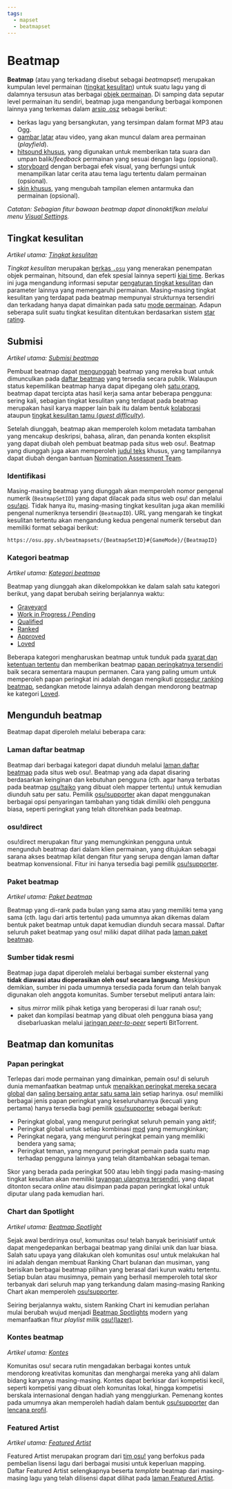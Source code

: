 ```yaml
---
tags:
  - mapset
  - beatmapset
---
```


# Beatmap

**Beatmap** (atau yang terkadang disebut sebagai *beatmapset*) merupakan kumpulan level permainan ([tingkat kesulitan](#tingkat-kesulitan)) untuk suatu lagu yang di dalamnya tersusun atas berbagai [objek permainan](/wiki/Gameplay/Hit_object). Di samping data seputar level permainan itu sendiri, beatmap juga mengandung berbagai komponen lainnya yang terkemas dalam [arsip .osz](/wiki/Client/File_formats/Osz_(file_format)) sebagai berikut:

- berkas lagu yang bersangkutan, yang tersimpan dalam format MP3 atau Ogg.
- [gambar latar](/wiki/Beatmap/Background) atau video, yang akan muncul dalam area permainan (*playfield*).
- [hitsound khusus](/wiki/Beatmapping/Hitsound), yang digunakan untuk memberikan tata suara dan umpan balik/*feedback* permainan yang sesuai dengan lagu (opsional).
- [storyboard](/wiki/Storyboard) dengan berbagai efek visual, yang berfungsi untuk menampilkan latar cerita atau tema lagu tertentu dalam permainan (opsional).
- [skin khusus](/wiki/Skinning), yang mengubah tampilan elemen antarmuka dan permainan (opsional).

*Catatan: Sebagian fitur bawaan beatmap dapat dinonaktifkan melalui menu [Visual Settings](/wiki/Client/Interface/Visual_settings).*

## Tingkat kesulitan

*Artikel utama: [Tingkat kesulitan](/wiki/Beatmap/Difficulty)*

*Tingkat kesulitan* merupakan [berkas `.osu`](/wiki/Client/File_formats/Osu_(file_format)) yang menerakan penempatan objek permainan, hitsound, dan efek spesial lainnya seperti [kiai time](/wiki/Gameplay/Kiai_time). Berkas ini juga mengandung informasi seputar [pengaturan tingkat kesulitan](/wiki/Client/Beatmap_editor/Song_Setup#difficulty) dan parameter lainnya yang memengaruhi permainan. Masing-masing tingkat kesulitan yang terdapat pada beatmap mempunyai strukturnya tersendiri dan terkadang hanya dapat dimainkan pada satu [mode permainan](/wiki/Game_mode). Adapun seberapa sulit suatu tingkat kesulitan ditentukan berdasarkan sistem [star rating](/wiki/Beatmap/Star_rating).

## Submisi

*Artikel utama: [Submisi beatmap](/wiki/Beatmapping/Beatmap_submission)*

Pembuat beatmap dapat [mengunggah](/wiki/Beatmapping/Beatmap_submission) beatmap yang mereka buat untuk dimunculkan pada [daftar beatmap](https://osu.ppy.sh/beatmapsets) yang tersedia secara publik. Walaupun status kepemilikan beatmap hanya dapat dipegang oleh [satu orang](/wiki/Beatmap/Beatmap_host), beatmap dapat tercipta atas hasil kerja sama antar beberapa pengguna: sering kali, sebagian tingkat kesulitan yang terdapat pada beatmap merupakan hasil karya mapper lain baik itu dalam bentuk [kolaborasi](/wiki/Beatmap/Beatmap_collaborations) ataupun [tingkat kesulitan tamu (*guest difficulty*)](/wiki/Beatmap/Guest_difficulty).

<!-- TODO: after https://github.com/ppy/osu-web/issues/5852 is resolved, this section will need an update -->

Setelah diunggah, beatmap akan memperoleh kolom metadata tambahan yang mencakup deskripsi, bahasa, aliran, dan penanda konten eksplisit yang dapat diubah oleh pembuat beatmap pada situs web osu!. Beatmap yang diunggah juga akan memperoleh [judul teks](/wiki/Beatmap/Title_text) khusus, yang tampilannya dapat diubah dengan bantuan [Nomination Assessment Team](/wiki/People/Nomination_Assessment_Team).

### Identifikasi

Masing-masing beatmap yang diunggah akan memperoleh nomor pengenal numerik (`BeatmapSetID`) yang dapat dilacak pada situs web osu! dan melalui [osu!api](/wiki/osu!api). Tidak hanya itu, masing-masing tingkat kesulitan juga akan memiliki pengenal numeriknya tersendiri (`BeatmapID`). URL yang mengarah ke tingkat kesulitan tertentu akan mengandung kedua pengenal numerik tersebut dan memiliki format sebagai berikut:

```
https://osu.ppy.sh/beatmapsets/{BeatmapSetID}#{GameMode}/{BeatmapID}
```

### Kategori beatmap

*Artikel utama: [Kategori beatmap](Category)*

Beatmap yang diunggah akan dikelompokkan ke dalam salah satu kategori berikut, yang dapat berubah seiring berjalannya waktu:

- [Graveyard](Category#graveyard)
- [Work in Progress / Pending](Category#work-in-progress-dan-pending)
- [Qualified](Category#qualified)
- [Ranked](Category#ranked)
- [Approved](Category#approved)
- [Loved](Category#loved)

Beberapa kategori mengharuskan beatmap untuk tunduk pada [syarat dan ketentuan tertentu](/wiki/Ranking_Criteria) dan memberikan beatmap [papan peringkatnya tersendiri](#papan-peringkat) baik secara sementara maupun permanen. Cara yang paling umum untuk memperoleh papan peringkat ini adalah dengan mengikuti [prosedur ranking beatmap](/wiki/Beatmap_ranking_procedure), sedangkan metode lainnya adalah dengan mendorong beatmap ke kategori [Loved](Category#loved).

## Mengunduh beatmap

Beatmap dapat diperoleh melalui beberapa cara:

### Laman daftar beatmap

Beatmap dari berbagai kategori dapat diunduh melalui [laman daftar beatmap](https://osu.ppy.sh/beatmapsets) pada situs web osu!. Beatmap yang ada dapat disaring berdasarkan keinginan dan kebutuhan pengguna (cth. agar hanya terbatas pada beatmap [osu!taiko](/wiki/Game_mode/osu!taiko) yang dibuat oleh mapper tertentu) untuk kemudian diunduh satu per satu. Pemilik [osu!supporter](/wiki/osu!supporter) akan dapat menggunakan berbagai opsi penyaringan tambahan yang tidak dimiliki oleh pengguna biasa, seperti peringkat yang telah ditorehkan pada beatmap.

### osu!direct

osu!direct merupakan fitur yang memungkinkan pengguna untuk mengunduh beatmap dari dalam klien permainan, yang ditujukan sebagai sarana akses beatmap kilat dengan fitur yang serupa dengan laman daftar beatmap konvensional. Fitur ini hanya tersedia bagi pemilik [osu!supporter](/wiki/osu!supporter).

### Paket beatmap

*Artikel utama: [Paket beatmap](Packs)*

Beatmap yang di-rank pada bulan yang sama atau yang memiliki tema yang sama (cth. lagu dari artis tertentu) pada umumnya akan dikemas dalam bentuk paket beatmap untuk dapat kemudian diunduh secara massal. Daftar seluruh paket beatmap yang osu! miliki dapat dilihat pada [laman paket beatmap](https://osu.ppy.sh/beatmaps/packs).

### Sumber tidak resmi

Beatmap juga dapat diperoleh melalui berbagai sumber eksternal yang **tidak diawasi atau dioperasikan oleh osu! secara langsung**. Meskipun demikian, sumber ini pada umumnya tersedia pada forum dan telah banyak digunakan oleh anggota komunitas. Sumber tersebut meliputi antara lain:

- situs *mirror* milik pihak ketiga yang beroperasi di luar ranah osu!;
- paket dan kompilasi beatmap yang dibuat oleh pengguna biasa yang disebarluaskan melalui [jaringan *peer-to-peer*](https://en.wikipedia.org/wiki/Peer-to-peer) seperti BitTorrent.

## Beatmap dan komunitas

### Papan peringkat

Terlepas dari mode permainan yang dimainkan, pemain osu! di seluruh dunia memanfaatkan beatmap untuk [menaikkan peringkat mereka secara global](/wiki/Performance_points) dan [saling bersaing antar satu sama lain](/wiki/Ranking) setiap harinya. osu! memiliki berbagai jenis papan peringkat yang keseluruhannya (kecuali yang pertama) hanya tersedia bagi pemilik [osu!supporter](/wiki/osu!supporter) sebagai berikut:

- Peringkat global, yang mengurut peringkat seluruh pemain yang aktif;
- Peringkat global untuk setiap kombinasi [mod](/wiki/Gameplay/Game_modifier) yang memungkinkan;
- Peringkat negara, yang mengurut peringkat pemain yang memiliki bendera yang sama;
- Peringkat teman, yang mengurut peringkat pemain pada suatu map terhadap pengguna lainnya yang telah ditambahkan sebagai teman.

Skor yang berada pada peringkat 500 atau lebih tinggi pada masing-masing tingkat kesulitan akan memiliki [tayangan ulangnya tersendiri](/wiki/Gameplay/Replay), yang dapat ditonton secara *online* atau disimpan pada papan peringkat lokal untuk diputar ulang pada kemudian hari.

### Chart dan Spotlight

<!-- TODO: charts, as well as Chart Assembly Team, need to be referenced here when they receive a dedicated article (issue #4685) -->

<!-- TODO: would be very cool to have a separate article for osu!(lazer) as well (issue #4686) -->

*Artikel utama: [Beatmap Spotlight](/wiki/Beatmap_Spotlights)*

Sejak awal berdirinya osu!, komunitas osu! telah banyak berinisiatif untuk dapat mengedepankan berbagai beatmap yang dinilai unik dan luar biasa. Salah satu upaya yang dilakukan oleh komunitas osu! untuk melakukan hal ini adalah dengan membuat Ranking Chart bulanan dan musiman, yang berisikan berbagai beatmap pilihan yang berasal dari kurun waktu tertentu. Setiap bulan atau musimnya, pemain yang berhasil memperoleh total skor terbanyak dari seluruh map yang terkandung dalam masing-masing Ranking Chart akan memperoleh [osu!supporter](/wiki/osu!supporter).

Seiring berjalannya waktu, sistem Ranking Chart ini kemudian perlahan mulai berubah wujud menjadi [Beatmap Spotlights](/wiki/Beatmap_Spotlights) modern yang memanfaatkan fitur *playlist* milik [osu!(lazer)](/wiki/Client/Release_stream/Lazer).

### Kontes beatmap

*Artikel utama: [Kontes](/wiki/Contests)*

Komunitas osu! secara rutin mengadakan berbagai kontes untuk mendorong kreativitas komunitas dan menghargai mereka yang ahli dalam bidang karyanya masing-masing. Kontes dapat berkisar dari kompetisi kecil, seperti kompetisi yang dibuat oleh komunitas lokal, hingga kompetisi berskala internasional dengan hadiah yang menggiurkan. Pemenang kontes pada umumnya akan memperoleh hadiah dalam bentuk [osu!supporter](/wiki/osu!supporter) dan [lencana profil](/wiki/Community/Profile_badge).

### Featured Artist

*Artikel utama: [Featured Artist](/wiki/People/Featured_Artists)*

Featured Artist merupakan program dari [tim osu!](/wiki/People/osu!_team) yang berfokus pada pembelian lisensi lagu dari berbagai musisi untuk keperluan mapping. Daftar Featured Artist selengkapnya beserta *template* beatmap dari masing-masing lagu yang telah dilisensi dapat dilihat pada [laman Featured Artist](https://osu.ppy.sh/beatmaps/artists).
